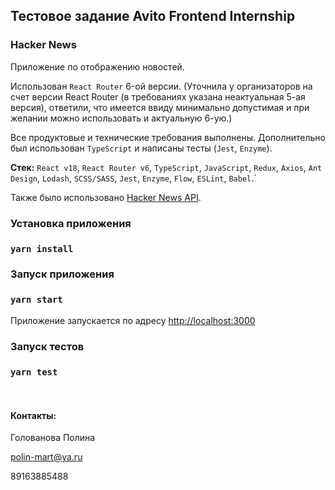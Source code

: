 ## Тестовое задание Avito Frontend Internship

### Hacker News

Приложение по отображению новостей.

Использован `React Router`  6-ой версии. (Уточнила у организаторов на счет версии React Router (в требованиях указана неактуальная 5-ая версия), ответили, что имеется ввиду минимально
допустимая и при желании можно использовать и актуальную 6-ую.)

Все продуктовые и технические требования выполнены. Дополнительно был использован `TypeScript` и написаны тесты (`Jest`, `Enzyme`).

**Стек:** `React v18`, `React Router v6`, `TypeScript`, `JavaScript`, `Redux`, `Axios`, `Ant Design`, `Lodash`, `SCSS/SASS`, `Jest`, `Enzyme`, `Flow`, `ESLint`,  `Babel`.`

Также было использовано [Hacker News API](https://github.com/HackerNews/API). 

### Установка приложения

### `yarn install`

### Запуск приложения

### `yarn start`

Приложение запускается по адресу [http://localhost:3000](http://localhost:3000)

### Запуск тестов

### `yarn test`

<br/>

#### Контакты:
Голованова Полина

polin-mart@ya.ru

89163885488